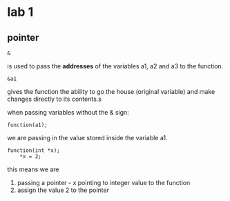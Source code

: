 # lab 1

## pointer

```
&
```

is used to pass the **addresses** of the variables a1, a2 and a3 to the function.

```
&a1
```

gives the function the ability to go the house (original variable) and make changes directly to its contents.s

when passing variables without the & sign:

```
function(a1);
```

we are passing in the value stored inside the variable a1.

```
function(int *x);
    *x = 2;
```

this means we are

1. passing a pointer - x pointing to integer value to the function
2. assign the value 2 to the pointer
